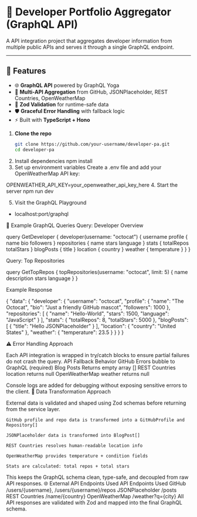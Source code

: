 # 🧩 Developer Portfolio Aggregator (GraphQL API)

A API integration project that aggregates developer information from multiple public APIs and serves it through a single GraphQL endpoint.

---

## 🚀 Features

- 🌐 **GraphQL API** powered by GraphQL Yoga
- 🧩 **Multi-API Aggregation** from GitHub, JSONPlaceholder, REST Countries, OpenWeatherMap
- 🧪 **Zod Validation** for runtime-safe data
- 🛡️ **Graceful Error Handling** with fallback logic
- ⚡ Built with **TypeScript + Hono**

1. **Clone the repo**
   ```bash
   git clone https://github.com/your-username/developer-pa.git
   cd developer-pa
   ```
2. Install dependencies
   npm install
3. Set up environment variables
   Create a .env file and add your OpenWeatherMap API key:

OPENWEATHER_API_KEY=your_openweather_api_key_here 4. Start the server
npm run dev

5. Visit the GraphQL Playground

- localhost:port/graphql

🔎 Example GraphQL Queries
Query: Developer Overview

query GetDeveloper {
developer(username: "octocat") {
username
profile {
name
bio
followers
}
repositories {
name
stars
language
}
stats {
totalRepos
totalStars
}
blogPosts {
title
}
location {
country
}
weather {
temperature
}
}
}

Query: Top Repositories

query GetTopRepos {
topRepositories(username: "octocat", limit: 5) {
name
description
stars
language
}
}

Example Response

{
"data": {
"developer": {
"username": "octocat",
"profile": {
"name": "The Octocat",
"bio": "Just a friendly GitHub mascot",
"followers": 1000
},
"repositories": [
{
"name": "Hello-World",
"stars": 1500,
"language": "JavaScript"
}
],
"stats": {
"totalRepos": 8,
"totalStars": 5000
},
"blogPosts": [
{
"title": "Hello JSONPlaceholder"
}
],
"location": {
"country": "United States"
},
"weather": {
"temperature": 23.5
}
}
}
}

⚠️ Error Handling Approach

Each API integration is wrapped in try/catch blocks to ensure partial failures do not crash the query.
API Fallback Behavior
GitHub Errors bubble to GraphQL (required)
Blog Posts Returns empty array []
REST Countries location returns null
OpenWeatherMap weather returns null

Console logs are added for debugging without exposing sensitive errors to the client.
🔄 Data Transformation Approach

External data is validated and shaped using Zod schemas before returning from the service layer.

    GitHub profile and repo data is transformed into a GitHubProfile and Repository[]

    JSONPlaceholder data is transformed into BlogPost[]

    REST Countries resolves human-readable location info

    OpenWeatherMap provides temperature + condition fields

    Stats are calculated: total repos + total stars

This keeps the GraphQL schema clean, type-safe, and decoupled from raw API responses.
🌐 External API Endpoints Used
API Endpoints Used
GitHub /users/{username}, /users/{username}/repos
JSONPlaceholder /posts
REST Countries /name/{country}
OpenWeatherMap /weather?q={city}
All API responses are validated with Zod and mapped into the final GraphQL schema.
